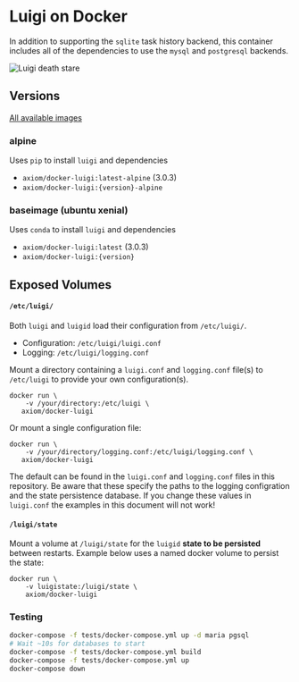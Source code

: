 # Luigi on Docker

In addition to supporting the `sqlite` task history backend, this container includes all of the dependencies to use the `mysql` and `postgresql` backends.

![Luigi death stare](luigi.jpg)

## Versions

[All available images](https://hub.docker.com/r/axiom/docker-luigi/tags)

### alpine

Uses `pip` to install `luigi` and dependencies

* `axiom/docker-luigi:latest-alpine` (3.0.3)
* `axiom/docker-luigi:{version}-alpine`

### baseimage (ubuntu xenial)

Uses `conda` to install `luigi` and dependencies

* `axiom/docker-luigi:latest` (3.0.3)
* `axiom/docker-luigi:{version}`

## Exposed Volumes

#### `/etc/luigi/`

Both `luigi` and `luigid` load their configuration from `/etc/luigi/`.

* Configuration: `/etc/luigi/luigi.conf`
* Logging: `/etc/luigi/logging.conf`

Mount a directory containing a `luigi.conf` and `logging.conf` file(s) to
`/etc/luigi` to provide your own configuration(s).

```
docker run \
    -v /your/directory:/etc/luigi \
   axiom/docker-luigi
```

Or mount a single configuration file:

```
docker run \
    -v /your/directory/logging.conf:/etc/luigi/logging.conf \
   axiom/docker-luigi
```

The default can be found in the `luigi.conf` and `logging.conf` files in this
repository. Be aware that these specify the paths to the logging configration
and the state persistence database. If you change these values in `luigi.conf`
the examples in this document will not work!


#### `/luigi/state`

Mount a volume at `/luigi/state` for the `luigid` **state to be persisted**
between restarts. Example below uses a named docker volume to persist the state:

```
docker run \
    -v luigistate:/luigi/state \
    axiom/docker-luigi
```


### Testing

```bash
docker-compose -f tests/docker-compose.yml up -d maria pgsql
# Wait ~10s for databases to start
docker-compose -f tests/docker-compose.yml build
docker-compose -f tests/docker-compose.yml up
docker-compose down
```
